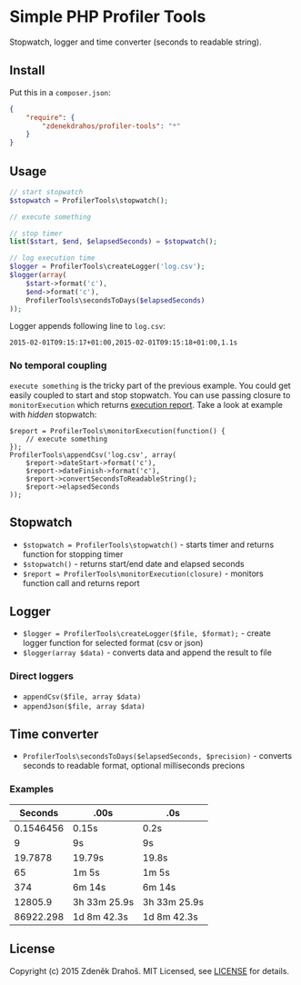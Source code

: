 # Simple PHP Profiler Tools

Stopwatch, logger and time converter (seconds to readable string).

## Install

Put this in a `composer.json`:

```json
{
    "require": {
        "zdenekdrahos/profiler-tools": "*"
    }
}
```

## Usage

``` php
// start stopwatch
$stopwatch = ProfilerTools\stopwatch();

// execute something

// stop timer
list($start, $end, $elapsedSeconds) = $stopwatch();

// log execution time
$logger = ProfilerTools\createLogger('log.csv');
$logger(array(
    $start->format('c'),
    $end->format('c'),
    ProfilerTools\secondsToDays($elapsedSeconds)
));

```

Logger appends following line to `log.csv`:

```
2015-02-01T09:15:17+01:00,2015-02-01T09:15:18+01:00,1.1s
```

### No temporal coupling

`execute something` is the tricky part of the previous example. You could get easily
coupled to start and stop stopwatch. You can use passing closure to `monitorExecution`
which returns [execution report](src/ExecutionReport.php). Take a look at example with *hidden* stopwatch:

```
$report = ProfilerTools\monitorExecution(function() {
    // execute something
});
ProfilerTools\appendCsv('log.csv', array(
    $report->dateStart->format('c'),
    $report->dateFinish->format('c'),
    $report->convertSecondsToReadableString();
    $report->elapsedSeconds
));
```

## Stopwatch

* `$stopwatch = ProfilerTools\stopwatch()` - starts timer and returns function for stopping timer
* `$stopwatch()` - returns start/end date and elapsed seconds
* `$report = ProfilerTools\monitorExecution(closure)` - monitors function call and returns report

## Logger

* `$logger = ProfilerTools\createLogger($file, $format);` - create logger function for selected format (csv or json)
* `$logger(array $data)` - converts data and append the result to file

### Direct loggers

* `appendCsv($file, array $data)`
* `appendJson($file, array $data)`

## Time converter

* `ProfilerTools\secondsToDays($elapsedSeconds, $precision)` - converts seconds to readable format, optional milliseconds precions

### Examples

| Seconds     | .00s         | .0s
| ----------- |--------------|--------------
| 0.1546456   | 0.15s        | 0.2s
| 9           | 9s           | 9s
| 19.7878     | 19.79s       | 19.8s
| 65          | 1m 5s        | 1m 5s
| 374         | 6m 14s       | 6m 14s
| 12805.9     | 3h 33m 25.9s | 3h 33m 25.9s
| 86922.298   | 1d 8m 42.3s  | 1d 8m 42.3s

## License

Copyright (c) 2015 Zdeněk Drahoš. MIT Licensed, see [LICENSE](LICENSE) for details.